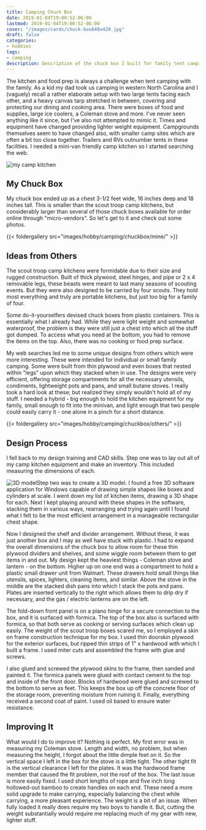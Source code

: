 ```yaml
---
title: Camping Chuck Box
date: 2019-01-04T19:00:52-06:00
lastmod: 2019-01-04T19:00:52-06:00
cover: "/images/cards/chuck-box640x420.jpg"
draft: false
categories:
- hobbies
tags:
- camping
description: Description of the chuck box I built for family tent camping.
---
```

The kitchen and food prep is always a challenge when tent camping with the family. As a kid my dad took us camping in western North Carolina and I (vaguely) recall a rather elaborate setup with two large tents facing each other, and a heavy canvas tarp stretched in between, covering and protecting our dining and cooking area. There were boxes of food and supplies, large ice coolers, a Coleman stove and more. I've never seen anything like it since, but I've also not attempted to mimic it. Times and equipment have changed providing lighter weight equipment. Campgrounds themselves seem to have changed also, with smaller camp sites which are often a bit too close together. Trailers and RVs outnumber tents in these facilities. I needed a mini-van friendly camp kitchen so I started searching the web.

![my camp kitchen](/images/cards/chuck-box640x420.jpg)

## My Chuck Box
My chuck box ended up as a chest 3-1/2 feet wide, 16 inches deep and 18 inches tall. This is smaller than the scout troop camp kitchens, but considerably larger than several of those chuck boxes available for order online through "micro-vendors". So let's get to it and check out some photos.

{{< foldergallery src="images/hobby/camping/chuckbox/mine/" >}}

## Ideas from Others
The scout troop camp kitchens were formidable due to their size and rugged construction. Built of thick plywood, steel hinges, and pipe or 2 x 4 removable legs, these beasts were meant to last many seasons of scouting events. But they were also designed to be carried by four scouts. They hold most everything and truly are portable kitchens, but just too big for a family of four.

Some do-it-yourselfers devised chuck boxes from plastic containers. This is essentially what I already had. While they were light weight and somewhat waterproof, the problem is they were still just a chest into which all the stuff got dumped. To access what you need at the bottom, you had to remove the items on the top. Also, there was no cooking or food prep surface. 

My web searches led me to some unique designs from others which were more interesting. These were intended for individual or small family camping. Some were built from thin plywood and even boxes that nested within "legs" upon which they stacked when in use. The designs were very efficient, offering storage compartments for all the necessary utensils, condiments, lightweight pots and pans, and small butane stoves. I really took a hard look at these; but realized they simply wouldn't hold all of my stuff. I needed a hybrid - big enough to hold the kitchen equipment for my family, small enough to fit into the minivan, and light enough that two people could easily carry it - one alone in a pinch for a short distance.

{{< foldergallery src="images/hobby/camping/chuckbox/others/" >}}

## Design Process
I fell back to my design training and CAD skills. Step one was to lay out all of my camp kitchen equipment and make an inventory. This included measuring the dimensions of each.

![3D model](/images/hobby/camping/chuckbox/mine/3d-modeling-03-thumb.jpg#floatright)Step two was to create a 3D model. I found a free 3D software application for Windows capable of drawing simple shapes like boxes and cylinders at scale. I went down my list of kitchen items, drawing a 3D shape for each. Next I kept playing around with these shapes in the software, stacking them in various ways, rearranging and trying again until I found what I felt to be the most efficient arrangement in a manageable rectangular chest shape.

Now I designed the shelf and divider arrangement. Without these, it was just another box and I may as well have stuck with plastic. I had to expand the overall dimensions of the chuck box to allow room for these thin plywood dividers and shelves, and some wiggle room between them to get items in and out. My design kept the heaviest things - Coleman stove and lantern - on the bottom. Higher up on one end was a compartment to hold a plastic small drawer unit from Walmart. These drawers hold small things like utensils, spices, lighters, cleaning items, and similar. Above the stove in the middle are the stacked dish pans into which I stack the pots and pans. Plates are inserted vertically to the right which allows them to drip dry if necessary, and the gas / electric lanterns are on the left.

The fold-down front panel is on a piano hinge for a secure connection to the box, and it is surfaced with formica. The top of the box also is surfaced with formica, so that both serve as cooking or serving surfaces which clean up easily.
The weight of the scout troop boxes scared me, so I employed a skin on frame construction technique for my box. I used thin doorskin plywood for the exterior surfaces, but ripped thin strips of 1" x hardwood with which I built a frame. I used miter cuts and assembled the frame with glue and screws.

I also glued and screwed the plywood skins to the frame, then sanded and painted it. The formica panels were glued with contact cement to the top and inside of the front door. Blocks of hardwood were glued and screwed to the bottom to serve as feet. This keeps the box up off the concrete floor of the storage room, preventing moisture from ruining it. Finally, everything received a second coat of paint. I used oil based to ensure water resistance.

## Improving It
What would I do to improve it?
Nothing is perfect. My first error was in measuring my Coleman stove. Length and width, no problem, but when measuring the height, I forgot about the little dimple feet on it. So the vertical space I left in the box for the stove is a little tight. The other tight fit is the vertical clearance I left for the plates. It was the hardwood frame member that caused the fit problem, not the roof of the box. The last issue is more easily fixed. I used short lengths of rope and five inch long hollowed-out bamboo to create handles on each end. These need a more solid upgrade to make carrying, especially balancing the chest while carrying, a more pleasant experience.
The weight is a bit of an issue. When fully loaded it really does require my two boys to handle it. But, cutting the weight substantially would require me replacing much of my gear with new, lighter stuff. 

